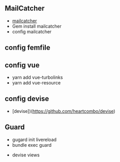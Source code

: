 ## MailCatcher 
 * [mailcatcher](https://mailcatcher.me/)
 * Gem install mailcatcher  
 * config mailcatcher  
## config femfile   

## config vue 
 - yarn add vue-turbolinks 
 - yarn add vue-resource 

## config devise 
 * [devise])(https://github.com/heartcombo/devise) 

## Guard 
 * gugard init livereload 
 * bundle exec guard 

- devise views